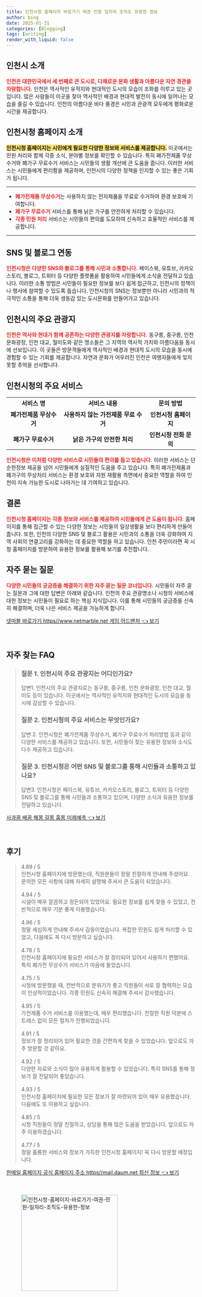 ```yaml
---
title: 인천시청 홈페이지 바로가기 여권 민원 일자리 조직도 유용한 정보
author: bing
date: 2025-01-31
categories: [Blogging]
tags: [writing]
render_with_liquid: false
---
```



<h2 id='인천시_소개'>인천시 소개</h2>

<p><b><span style="color: #ee2323;">인천은 대한민국에서 세 번째로 큰 도시로, 다채로운 문화 생활과 아름다운 자연 경관을 자랑합니다.</span></b> 인천은 역사적인 유적지와 현대적인 도시의 모습이 조화를 이루고 있는 곳입니다. 많은 사람들이 이곳을 찾아 역사적인 배경과 현대적 발전이 동시에 일어나는 모습을 즐길 수 있습니다. 인천의 아름다운 바다 풍경은 시민과 관광객 모두에게 평화로운 시간을 제공합니다.</p>

<h2 id='인천시청_홈페이지'>인천시청 홈페이지 소개</h2>

<p><b><span style="background-color: #ffe066;">인천시청 홈페이지는 시민에게 필요한 다양한 정보와 서비스를 제공합니다.</span></b> 이곳에서는 민원 처리와 함께 각종 소식, 분야별 정보를 확인할 수 있습니다. 특히 폐가전제품 무상수거와 폐가구 무료수거 서비스는 시민들의 생활 개선에 큰 도움을 줍니다. 이러한 서비스는 시민들에게 편리함을 제공하며, 인천시의 다양한 정책을 인지할 수 있는 좋은 기회가 됩니다.</p>

<hr />

<ul>
    <li><b><span style="color: #ee2323;">폐가전제품 무상수거</span></b>는 사용하지 않는 전자제품을 무료로 수거하여 환경 보호에 기여합니다.</li>
    <li><b><span style="color: #ee2323;">폐가구 무료수거</span></b> 서비스를 통해 낡은 가구를 안전하게 처리할 수 있습니다.</li>
    <li><b><span style="color: #ee2323;">각종 민원 처리</span></b> 서비스는 시민들의 편의를 도모하여 신속하고 효율적인 서비스를 제공합니다.</li>
</ul>

<hr />

<h2 id='SNS_및_블로그_활용'>SNS 및 블로그 연동</h2>

<p><b><span style="color: #ee2323;">인천시청은 다양한 SNS와 블로그를 통해 시민과 소통합니다.</span></b> 페이스북, 유튜브, 카카오스토리, 블로그, 트위터 등 다양한 플랫폼을 활용하여 시민들에게 소식을 전달하고 있습니다. 이러한 소통 방법은 시민들이 필요한 정보를 보다 쉽게 접근하고, 인천시의 정책이나 행사에 참여할 수 있도록 돕습니다. 인천시청의 SNS는 정보뿐만 아니라 시민과의 적극적인 소통을 통해 더욱 생동감 있는 도시문화를 만들어가고 있습니다.</p>

<h2 id='인천시의_주요_관광지'>인천시의 주요 관광지</h2>

<p><b><span style="color: #ee2323;">인천은 역사와 현대가 함께 공존하는 다양한 관광지를 자랑합니다.</span></b> 동구릉, 중구릉, 인천 문화광장, 인천 대교, 월미도와 같은 명소들은 그 지역의 역사적 가치와 아름다움을 동시에 선보입니다. 이 곳들은 방문객들에게 역사적인 배경과 현대적 도시의 모습을 동시에 경험할 수 있는 기회를 제공합니다. 자연과 문화가 어우러진 인천은 여행자들에게 잊지 못할 추억을 선사합니다.</p>

<h2 id='인천시청의_주요_서비스'>인천시청의 주요 서비스</h2>

<table>
    <tr>
        <td style="text-align: center; height: 17px;"><b>서비스 명</b></td>
        <td style="text-align: center; height: 17px;"><b>서비스 내용</b></td>
        <td style="text-align: center; height: 17px;"><b>문의 방법</b></td>
    </tr>
    <tr>
        <td style="text-align: center; height: 17px;"><b>폐가전제품 무상수거</b></td>
        <td style="text-align: center; height: 17px;"><b>사용하지 않는 가전제품 무료 수거</b></td>
        <td style="text-align: center; height: 17px;"><b>인천시청 홈페이지</b></td>
    </tr>
    <tr>
        <td style="text-align: center; height: 17px;"><b>폐가구 무료수거</b></td>
        <td style="text-align: center; height: 17px;"><b>낡은 가구의 안전한 처리</b></td>
        <td style="text-align: center; height: 17px;"><b>인천시청 전화 문의</b></td>
    </tr>
</table>

<p><b><span style="color: #ee2323;">인천시청은 이처럼 다양한 서비스로 시민들의 편의를 돕고 있습니다.</span></b> 이러한 서비스는 단순한정보 제공을 넘어 시민들에게 실질적인 도움을 주고 있습니다. 특히 폐가전제품과 폐가구의 무상처리 서비스는 환경 보호와 자원 재활용 측면에서 중요한 역할을 하여 인천이 지속 가능한 도시로 나아가는 데 기여하고 있습니다.</p>

<h2 id='결론'>결론</h2>

<p><b><span style="color: #ee2323;">인천시청 홈페이지는 각종 정보와 서비스를 제공하여 시민들에게 큰 도움이 됩니다.</span></b> 홈페이지를 통해 접근할 수 있는 다양한 정보는 시민들의 일상생활을 보다 편리하게 만들어 줍니다. 또한, 인천의 다양한 SNS 및 블로그 활용은 시민과의 소통을 더욱 강화하여 지역 사회의 연결고리를 강화하는 데 중요한 역할을 하고 있습니다. 인천 주민이라면 꼭 시청 홈페이지를 방문하여 유용한 정보를 활용해 보기를 추천합니다.</p>

<h2 id='자주_묻는_질문'>자주 묻는 질문</h2>

<p><b><span style="color: #ee2323;">다양한 시민들의 궁금증을 해결하기 위한 자주 묻는 질문 코너입니다.</span></b> 시민들이 자주 묻는 질문과 그에 대한 답변은 아래와 같습니다. 인천의 주요 관광명소나 시청의 서비스에 대한 정보는 시민들이 필요로 하는 핵심 지식입니다. 이를 통해 시민들의 궁금증을 신속히 해결하며, 더욱 나은 서비스 제공을 가능하게 합니다.</p>


<p><a class="click-button" title="넷마블 바로가기 https//www.netmarble.net 게임 어드벤처" href="https://24nara.github.io/posts/%EB%84%B7%EB%A7%88%EB%B8%94-%EB%B0%94%EB%A1%9C%EA%B0%80%EA%B8%B0-httpswww.netmarble.net-%EA%B2%8C%EC%9E%84-%EC%96%B4%EB%93%9C%EB%B2%A4%EC%B2%98/" rel="dofollow">넷마블 바로가기 https//www.netmarble.net 게임 어드벤처 👈 보기</a></p><br>
<h2 id='자주_찾는_FAQ'>자주 찾는 FAQ</h2>
<div itemscope="" itemtype="https://schema.org/FAQPage"> 
<blockquote> 
<div itemscope="" itemprop="mainEntity" itemtype="https://schema.org/Question"> 
<h3 itemprop="name">질문 1. 인천시의 주요 관광지는 어디인가요?</h3> 
<div itemscope="" itemprop="acceptedAnswer" itemtype="https://schema.org/Answer"> 
<span itemprop="text"> 
<p>답변1. 인천시의 주요 관광지로는 동구릉, 중구릉, 인천 문화광장, 인천 대교, 월미도 등이 있습니다. 이곳에서는 역사적인 유적지와 현대적인 도시의 모습을 동시에 감상할 수 있습니다.</p> 
</span> 
</div> 
</div> 
<div itemscope="" itemprop="mainEntity" itemtype="https://schema.org/Question"> 
<h3 itemprop="name">질문 2. 인천시청의 주요 서비스는 무엇인가요?</h3> 
<div itemscope="" itemprop="acceptedAnswer" itemtype="https://schema.org/Answer"> 
<span itemprop="text"> 
<p>답변 2. 인천시청은 폐가전제품 무상수거, 폐가구 무료수거 처리방법 등과 같이 다양한 서비스를 제공하고 있습니다. 또한, 시민들이 찾는 유용한 정보와 소식도 다수 제공하고 있습니다.</p> 
</span> 
</div> 
</div> 
<div itemscope="" itemprop="mainEntity" itemtype="https://schema.org/Question"> 
<h3 itemprop="name">질문 3. 인천시청은 어떤 SNS 및 블로그를 통해 시민들과 소통하고 있나요?</h3> 
<div itemscope="" itemprop="acceptedAnswer" itemtype="https://schema.org/Answer"> 
<span itemprop="text"> 
<p>답변3. 인천시청은 페이스북, 유튜브, 카카오스토리, 블로그, 트위터 등 다양한 SNS 및 블로그를 통해 시민들과 소통하고 있으며, 다양한 소식과 유용한 정보를 전달하고 있습니다.</p> 
</span> 
</div> 
</div> 
</blockquote> 
</div>
<p><a class="click-button" title="사과꿈 배꿈 해몽 길몽 흉몽 미래예측" href="https://24nara.github.io/posts/%EC%82%AC%EA%B3%BC%EA%BF%88-%EB%B0%B0%EA%BF%88-%ED%95%B4%EB%AA%BD-%EA%B8%B8%EB%AA%BD-%ED%9D%89%EB%AA%BD-%EB%AF%B8%EB%9E%98%EC%98%88%EC%B8%A1/" rel="dofollow">사과꿈 배꿈 해몽 길몽 흉몽 미래예측 👈 보기</a></p><br>
<h2 id='후기'>후기</h2>
<div itemscope itemtype="https://schema.org/Product">
  <blockquote>
  <div itemprop="review" itemscope itemtype="https://schema.org/Review">
      <div itemprop="reviewRating" itemscope itemtype="https://schema.org/Rating"> <span itemprop="ratingValue">4.89</span> / <span itemprop="bestRating">5</span> </div>
      <span itemprop="reviewBody">인천시청 홈페이지에 방문했는데, 직원분들이 정말 친절하게 안내해 주셨어요. 문의한 모든 사항에 대해 자세히 설명해 주셔서 큰 도움이 되었습니다.</span>
  </div>
  <br>
  <div itemprop="review" itemscope itemtype="https://schema.org/Review">
      <div itemprop="reviewRating" itemscope itemtype="https://schema.org/Rating"> <span itemprop="ratingValue">4.94</span> / <span itemprop="bestRating">5</span> </div>
      <span itemprop="reviewBody">시설이 매우 깔끔하고 정돈되어 있었어요. 필요한 정보를 쉽게 찾을 수 있었고, 전반적으로 매우 기분 좋게 이용했습니다.</span>
  </div>
  <br>
  <div itemprop="review" itemscope itemtype="https://schema.org/Review">
      <div itemprop="reviewRating" itemscope itemtype="https://schema.org/Rating"> <span itemprop="ratingValue">4.96</span> / <span itemprop="bestRating">5</span> </div>
      <span itemprop="reviewBody">정말 세심하게 안내해 주셔서 감동이었습니다. 복잡한 민원도 쉽게 처리할 수 있었고, 다음에도 꼭 다시 방문하고 싶습니다.</span>
  </div>
  <br>
  <div itemprop="review" itemscope itemtype="https://schema.org/Review">
      <div itemprop="reviewRating" itemscope itemtype="https://schema.org/Rating"> <span itemprop="ratingValue">4.78</span> / <span itemprop="bestRating">5</span> </div>
      <span itemprop="reviewBody">인천시청 홈페이지에 필요한 서비스가 잘 정리되어 있어서 사용하기 편했어요. 특히 폐가전 무상수거 서비스가 마음에 들었습니다.</span>
  </div>
  <br>
  <div itemprop="review" itemscope itemtype="https://schema.org/Review">
      <div itemprop="reviewRating" itemscope itemtype="https://schema.org/Rating"> <span itemprop="ratingValue">4.75</span> / <span itemprop="bestRating">5</span> </div>
      <span itemprop="reviewBody">시청에 방문했을 때, 전반적으로 분위기가 좋고 직원들이 서로 잘 협력하는 모습이 인상적이었습니다. 각종 민원도 신속히 해결해 주셔서 감사했습니다.</span>
  </div>
  <br>
  <div itemprop="review" itemscope itemtype="https://schema.org/Review">
      <div itemprop="reviewRating" itemscope itemtype="https://schema.org/Rating"> <span itemprop="ratingValue">4.95</span> / <span itemprop="bestRating">5</span> </div>
      <span itemprop="reviewBody">가전제품 수거 서비스를 이용했는데, 매우 편리했습니다. 친절한 직원 덕분에 스트레스 없이 모든 절차가 진행되었습니다.</span>
  </div>
  <br>
  <div itemprop="review" itemscope itemtype="https://schema.org/Review">
      <div itemprop="reviewRating" itemscope itemtype="https://schema.org/Rating"> <span itemprop="ratingValue">4.91</span> / <span itemprop="bestRating">5</span> </div>
      <span itemprop="reviewBody">정보가 잘 정리되어 있어 필요한 것을 간편하게 찾을 수 있었습니다. 앞으로도 자주 방문할 것 같아요.</span>
  </div>
  <br>
  <div itemprop="review" itemscope itemtype="https://schema.org/Review">
      <div itemprop="reviewRating" itemscope itemtype="https://schema.org/Rating"> <span itemprop="ratingValue">4.92</span> / <span itemprop="bestRating">5</span> </div>
      <span itemprop="reviewBody">다양한 자료와 소식이 많아 유용하게 활용할 수 있었습니다. 특히 SNS를 통해 정보가 잘 전달되어 좋았습니다.</span>
  </div>
  <br>
  <div itemprop="review" itemscope itemtype="https://schema.org/Review">
      <div itemprop="reviewRating" itemscope itemtype="https://schema.org/Rating"> <span itemprop="ratingValue">4.93</span> / <span itemprop="bestRating">5</span> </div>
      <span itemprop="reviewBody">인천시청 홈페이지에 필요한 모든 정보가 잘 마련되어 있어 매우 유용했습니다. 다음에도 또 이용하고 싶습니다.</span>
  </div>
  <br>
  <div itemprop="review" itemscope itemtype="https://schema.org/Review">
      <div itemprop="reviewRating" itemscope itemtype="https://schema.org/Rating"> <span itemprop="ratingValue">4.85</span> / <span itemprop="bestRating">5</span> </div>
      <span itemprop="reviewBody">시청 직원들이 정말 친절하고, 상담을 통해 많은 도움을 받았습니다. 앞으로도 자주 이용하겠습니다.</span>
  </div>
  <br>
  <div itemprop="review" itemscope itemtype="https://schema.org/Review">
      <div itemprop="reviewRating" itemscope itemtype="https://schema.org/Rating"> <span itemprop="ratingValue">4.77</span> / <span itemprop="bestRating">5</span> </div>
      <span itemprop="reviewBody">정말 훌륭한 서비스와 정보가 가득한 인천시청 홈페이지! 꼭 다시 방문할 예정입니다.</span>
  </div>
  </blockquote>
</div>
<p><a class="click-button" title="한메일 홈페이지 공식 홈페이지 주소 https//mail.daum.net 최신 정보" href="https://24nara.github.io/posts/%ED%95%9C%EB%A9%94%EC%9D%BC-%ED%99%88%ED%8E%98%EC%9D%B4%EC%A7%80-%EA%B3%B5%EC%8B%9D-%ED%99%88%ED%8E%98%EC%9D%B4%EC%A7%80-%EC%A3%BC%EC%86%8C-httpsmail.daum.net-%EC%B5%9C%EC%8B%A0-%EC%A0%95%EB%B3%B4/" rel="dofollow">한메일 홈페이지 공식 홈페이지 주소 https//mail.daum.net 최신 정보 👈 보기</a></p><br>
<figure class="image"><img src="https://24nara.github.io/assets/img/thumbnail/인천시청-홈페이지-바로가기-여권-민원-일자리-조직도-유용한-정보.webp" alt="인천시청-홈페이지-바로가기-여권-민원-일자리-조직도-유용한-정보" width="256" height="256"></figure>